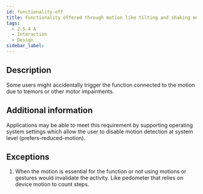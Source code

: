 ```yaml
---
id: functionality-off
title: Functionality offered through motion like tilting and shaking must be possible to turn off.
tags:
  - 2.5.4 A
  - Interaction
  - Design
sidebar_label: 
---
```


## Description

Some users might accidentally trigger the function connected to the motion due to tremors or other motor impairments. 

## Additional information

Applications may be able to meet this requirement by supporting operating system settings which allow the user to disable motion detection at system level (prefers-reduced-motion). 

## Exceptions

1. When the motion is essential for the function or not using motions or gestures would invalidate the activity. Like pedometer that relies on device motion to count steps. 